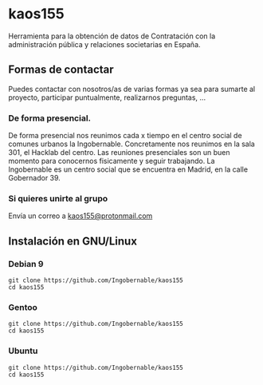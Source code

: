# kaos155
Herramienta para la obtención de datos de Contratación con la administración pública y relaciones societarias en España.


## Formas de contactar

Puedes contactar con nosotros/as de varias formas ya sea para sumarte al proyecto, participar puntualmente, realizarnos preguntas, ...

### De forma presencial.

De forma presencial nos reunimos cada x tiempo en el centro social de comunes urbanos la Ingobernable. Concretamente nos reunimos en la sala 301, el Hacklab del centro.
Las reuniones presenciales son un buen momento para conocernos fisicamente y seguir trabajando.
La Ingobernable es un centro social que se encuentra en Madrid, en la calle Gobernador 39.

### Si quieres unirte al grupo  

Envía un correo a kaos155@protonmail.com


## Instalación en GNU/Linux

### Debian 9

```
git clone https://github.com/Ingobernable/kaos155
cd kaos155
```

### Gentoo

```
git clone https://github.com/Ingobernable/kaos155
cd kaos155
```

### Ubuntu

```
git clone https://github.com/Ingobernable/kaos155
cd kaos155
```

